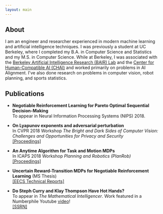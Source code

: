 ```yaml
---
layout: main
---
```


## About

I am an engineer and researcher experienced in modern machine learning and artificial intelligence techniques. I was previously a student at UC Berkeley, where I completed my B.A. in Computer Science and Statistics and my M.S. in Computer Science. While at Berkeley, I was associated with the [Berkeley Artificial Intelligence Research (BAIR) Lab](http://bair.berkeley.edu) and the [Center for Human-Compatible AI (CHAI)](https://humancompatible.ai/) and worked primarily on problems in AI Alignment. I've also done research on problems in computer vision, robot planning, and sports statistics. 

## Publications

* **Negotiable Reinforcement Learning for Pareto Optimal Sequential Decision-Making**  
To appear in Neural Information Processing Systems (NIPS) 2018.

* **On Lyapunov exponents and adversarial perturbation**  
In CVPR 2018 Workshop *The Bright and Dark Sides of Computer Vision: Challenges and Opportunities for Privacy and Security*  
[[Proceedings]](https://vision.soic.indiana.edu/bright-and-dark-workshop-2018/cvcops_2018_extended_abstracts/chaos_theory_deep_learning.pdf) 

* **An Anytime Algorithm for Task and Motion MDPs**  
In ICAPS 2018 Workshop *Planning and Robotics (PlanRob)*  
[[Proceedings]](http://wpage.unina.it/alberto.finzi/public_html/proceedings.pdf)

* **Uncertain Reward-Transition MDPs for Negotiable Reinforcement Learning** (MS Thesis)  
[[EECS Technical Reports]](https://www2.eecs.berkeley.edu/Pubs/TechRpts/2017/EECS-2017-230.pdf)

* **Do Steph Curry and Klay Thompson Have Hot Hands?**  
To appear in *The Mathematical Intelligencer*. Work featured in a Numberphile Youtube [video](https://www.youtube.com/watch?v=bPZFQ6i759g)!  
[[SSRN]](https://papers.ssrn.com/sol3/papers.cfm?abstract_id=2984615) 
